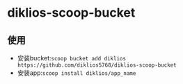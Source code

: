 # diklios-scoop-bucket

## 使用

- 安装bucket:`scoop bucket add diklios https://github.com/diklios5768/diklios-scoop-bucket`
- 安装app:`scoop install diklios/app_name`
